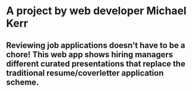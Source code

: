 # A project by web developer Michael Kerr

## Reviewing job applications doesn't have to be a chore! This web app shows hiring managers different curated presentations that replace the traditional resume/coverletter application scheme.